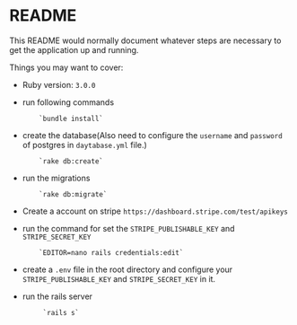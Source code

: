 # README

This README would normally document whatever steps are necessary to get the
application up and running.

Things you may want to cover:

* Ruby version: `3.0.0`

* run following commands

          `bundle install`

* create the database(Also need to configure the `username` and `password` of postgres in `daytabase.yml` file.)

          `rake db:create`

* run the migrations

          `rake db:migrate`
          
* Create a account on stripe `https://dashboard.stripe.com/test/apikeys`

* run the command for set the `STRIPE_PUBLISHABLE_KEY` and `STRIPE_SECRET_KEY`
          
          `EDITOR=nano rails credentials:edit`
          
* create a `.env` file in the root directory and configure your `STRIPE_PUBLISHABLE_KEY` and `STRIPE_SECRET_KEY` in it.
         
* run the rails server

           `rails s`




